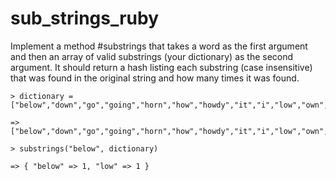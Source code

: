 # sub_strings_ruby

Implement a method #substrings that takes a word as the first argument and then an array of valid substrings (your dictionary) as the second argument. It should return a hash listing each substring (case insensitive) that was found in the original string and how many times it was found.

    > dictionary = ["below","down","go","going","horn","how","howdy","it","i","low","own","part","partner","sit"]

    => ["below","down","go","going","horn","how","howdy","it","i","low","own","part","partner","sit"]

    > substrings("below", dictionary)

    => { "below" => 1, "low" => 1 }
